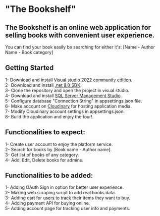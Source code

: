 # "The Bookshelf"
## The Bookshelf is an online web application for selling books with convenient user experience.
You can find your book easily be searching for either it's: [Name - Author Name - Book category]

## Getting Started
1- Download and install [Visual studio 2022 community edition](https://visualstudio.microsoft.com/thank-you-downloading-visual-studio/?sku=Community&channel=Release&version=VS2022&source=VSLandingPage&cid=2030&passive=false).<br>
2- Download and install [.net 8.0 SDK](https://dotnet.microsoft.com/en-us/download/dotnet/thank-you/sdk-8.0.300-windows-x64-installer).<br>
3- Clone the repository and open the project in visual studio. <br>
4- Download and install [SQL Server Management Studio](https://aka.ms/ssmsfullsetup). <br>
5- Configure database "Connection String" in appsettings.json file. <br>
6- Make account on [Cloudinary](https://cloudinary.com/) for hosting application media.<br>
7- Modify Cloudinary account settings in appsettings.json. <br>
8- Build the application and enjoy the tour!. <br>


## Functionalities to expect:
1- Create user account to enjoy the platform service. <br>
2- Search for books by [Book name - Author name]. <br>
3- Get list of books of any category. <br>
4- Add, Edit, Delete books for admins. <br>


## Functionalities to be added:
1- Adding OAuth Sign in option for better user experience. <br>
2- Making web scraping script to add real books data. <br>
3- Adding cart for users to track their items they want to buy. <br>
4- Adding payment API for buying online. <br>
5- Adding account page for tracking user info and payments. <br>
